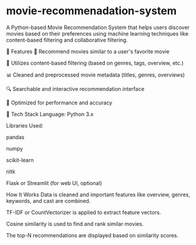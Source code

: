 # movie-recommenadation-system
A Python-based Movie Recommendation System that helps users discover movies based on their preferences using machine learning techniques like content-based filtering and collaborative filtering.

🚀 Features
📌 Recommend movies similar to a user's favorite movie

🧠 Utilizes content-based filtering (based on genres, tags, overview, etc.)

📊 Cleaned and preprocessed movie metadata (titles, genres, overviews)

🔍 Searchable and interactive recommendation interface

🎯 Optimized for performance and accuracy

🧰 Tech Stack
Language: Python 3.x

Libraries Used:

pandas

numpy

scikit-learn

nltk

Flask or Streamlit (for web UI, optional)


How It Works
Data is cleaned and important features like overview, genres, keywords, and cast are combined.

TF-IDF or CountVectorizer is applied to extract feature vectors.

Cosine similarity is used to find and rank similar movies.

The top-N recommendations are displayed based on similarity scores.

